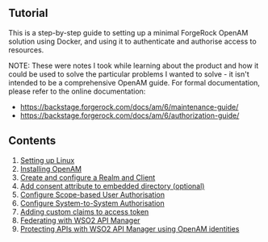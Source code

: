 ## Tutorial ##

This is a step-by-step guide to setting up a minimal ForgeRock OpenAM solution using Docker, and using it to authenticate and authorise access to resources.

NOTE: These were notes I took while learning about the product and how it could be used to solve the particular problems I wanted to solve - it isn't intended to be a comprehensive OpenAM guide. For formal documentation, please refer to the online documentation:

- https://backstage.forgerock.com/docs/am/6/maintenance-guide/
- https://backstage.forgerock.com/docs/am/6/authorization-guide/

## Contents ##

1. [Setting up Linux](1-SettingUp.md)
2. [Installing OpenAM](2-InstallingOpenAM.md)
3. [Create and configure a Realm and Client](3-CreateAndConfigureRealmAndClient.md)
4. [Add consent attribute to embedded directory (optional)](4-AddAttributeToDirectory.md)
5. [Configure Scope-based User Authorisation](5-ScopeBasedUserAuthZ.md)
6. [Configure System-to-System Authorisation](6-SystemToSystemAuthZ.md)
7. [Adding custom claims to access token](7-AddingCustomAccessTokenClaims.md)
8. [Federating with WSO2 API Manager](8-FederatingWithWSO2.md)
9. [Protecting APIs with WSO2 API Manager using OpenAM identities](9-ProtectingAPIsWithWSO2.md)

